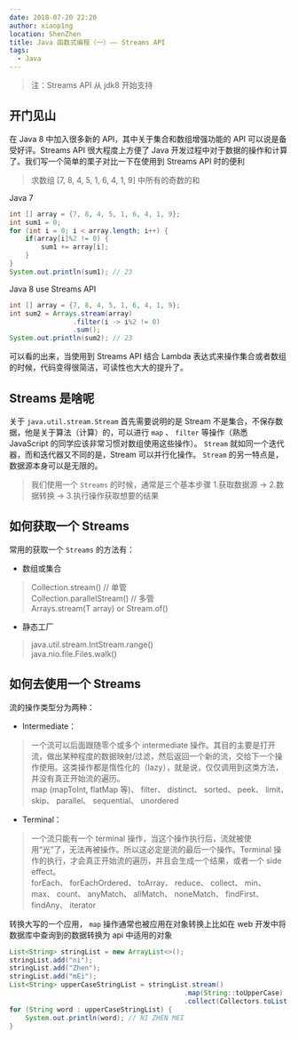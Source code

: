 ```yaml
---
date: 2018-07-20 22:20
author: xiaop1ng
location: ShenZhen
title: Java 函数式编程（一）—— Streams API
tags:
  - Java
---
```



> 注：Streams API 从 jdk8 开始支持


## 开门见山
在 Java 8 中加入很多新的 API，其中关于集合和数组增强功能的 API 可以说是备受好评。Streams API 很大程度上方便了 Java 开发过程中对于数据的操作和计算了。我们写一个简单的栗子对比一下在使用到 Streams API 时的便利

 
> 求数组 [7, 8, 4, 5, 1, 6, 4, 1, 9] 中所有的奇数的和

Java 7

 
```java
int [] array = {7, 8, 4, 5, 1, 6, 4, 1, 9};
int sum1 = 0;
for (int i = 0; i < array.length; i++) {
    if(array[i]%2 != 0) {
        sum1 += array[i];
    }
}
System.out.println(sum1); // 23
```

Java 8 use Streams API

 
```java
int [] array = {7, 8, 4, 5, 1, 6, 4, 1, 9};
int sum2 = Arrays.stream(array)
                .filter(i -> i%2 != 0)
                .sum();
System.out.println(sum2); // 23
```
 可以看的出来，当使用到 Streams API 结合 Lambda 表达式来操作集合或者数组的时候，代码变得很简洁，可读性也大大的提升了。

 
## Streams 是啥呢

 关于  `java.util.stream.Stream`  首先需要说明的是 Stream 不是集合，不保存数据，他是关于算法（计算）的，可以进行  `map` 、 `filter`  等操作（熟悉 JavaScript 的同学应该非常习惯对数组使用这些操作）。 `Stream`  就如同一个迭代器，而和迭代器又不同的是，Stream 可以并行化操作。  `Stream`  的另一特点是，数据源本身可以是无限的。

 
> 我们使用一个  `Streams`  的时候，通常是三个基本步骤 1.获取数据源 -> 2.数据转换 -> 3.执行操作获取想要的结果

 
## 如何获取一个 Streams

常用的获取一个  `Streams`  的方法有：

  
* 数组或集合  
> Collection.stream() // 单管   
> Collection.parallelStream() // 多管   
> Arrays.stream(T array) or Stream.of()

 

   
   
* 静态工厂   
    
> java.util.stream.IntStream.range()   
> java.nio.file.Files.walk() 
 
## 如何去使用一个 Streams

流的操作类型分为两种：

* Intermediate：

>   一个流可以后面跟随零个或多个 intermediate 操作。其目的主要是打开流，做出某种程度的数据映射/过滤，然后返回一个新的流，交给下一个操作使用。这类操作都是惰性化的（lazy），就是说，仅仅调用到这类方法，并没有真正开始流的遍历。   
>      map (mapToInt, flatMap 等)、 filter、 distinct、 sorted、 peek、 limit、 skip、 parallel、 sequential、 unordered

* Terminal：

>   一个流只能有一个 terminal 操作，当这个操作执行后，流就被使用“光”了，无法再被操作。所以这必定是流的最后一个操作。Terminal 操作的执行，才会真正开始流的遍历，并且会生成一个结果，或者一个 side effect。   
>      forEach、 forEachOrdered、 toArray、 reduce、 collect、 min、 max、 count、 anyMatch、 allMatch、 noneMatch、 findFirst、 findAny、 iterator
 
转换大写的一个应用， `map`  操作通常也被应用在对象转换上比如在 web 开发中将数据库中查询到的数据转换为 api 中适用的对象 

 
```java
List<String> stringList = new ArrayList<>();
stringList.add("ni");
stringList.add("Zhen");
stringList.add("mEi");
List<String> upperCaseStringList = stringList.stream()
                                            .map(String::toUpperCase)
                                            .collect(Collectors.toList());
for (String word : upperCaseStringList) {
    System.out.println(word); // NI ZHEN MEI
}
```
   
